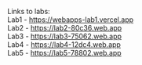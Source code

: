 Links to labs: \
Lab1 - https://webapps-lab1.vercel.app \
Lab2 - https://lab2-80c36.web.app \
Lab3 - https://lab3-75062.web.app \
Lab4 - https://lab4-12dc4.web.app \
Lab5 - https://lab5-78802.web.app
